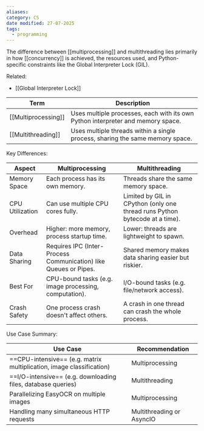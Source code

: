 ```yaml
---
aliases: 
category: CS
date modified: 27-07-2025
tags:
  - programming
---
```

The difference between [[multiprocessing]] and multithreading lies primarily in how [[concurrency]] is achieved, the resources used, and Python-specific constraints like the Global Interpreter Lock (GIL).

Related:
- [[Global Interpreter Lock]]

| Term                | Description                                                                     |
| ------------------- | ------------------------------------------------------------------------------- |
| [[Multiprocessing]] | Uses multiple processes, each with its own Python interpreter and memory space. |
| [[Multithreading]]  | Uses multiple threads within a single process, sharing the same memory space.   |

Key Differences:

| Aspect              | Multiprocessing                                                  | Multithreading                                                              |
| ------------------- | -------------------------------------------------------------------- | ------------------------------------------------------------------------------- |
| Memory Space    | Each process has its own memory.                                 | Threads share the same memory space.                                        |
| CPU Utilization | Can use multiple CPU cores fully.                                | Limited by GIL in CPython (only one thread runs Python bytecode at a time). |
| Overhead        | Higher: more memory, process startup time.                           | Lower: threads are lightweight to spawn.                                        |
| Data Sharing    | Requires IPC (Inter-Process Communication) like Queues or Pipes. | Shared memory makes data sharing easier but riskier.                            |
| Best For        | CPU-bound tasks (e.g. image processing, computation).            | I/O-bound tasks (e.g. file/network access).                                 |
| Crash Safety    | One process crash doesn't affect others.                         | A crash in one thread can crash the whole process.                              |

Use Case Summary:

| Use Case                                                             | Recommendation            |
| -------------------------------------------------------------------- | ------------------------- |
| ==CPU-intensive== (e.g. matrix multiplication, image classification) | Multiprocessing           |
| ==I/O-intensive== (e.g. downloading files, database queries)         | Multithreading            |
| Parallelizing EasyOCR on multiple images                             | Multiprocessing           |
| Handling many simultaneous HTTP requests                             | Multithreading or AsyncIO |


